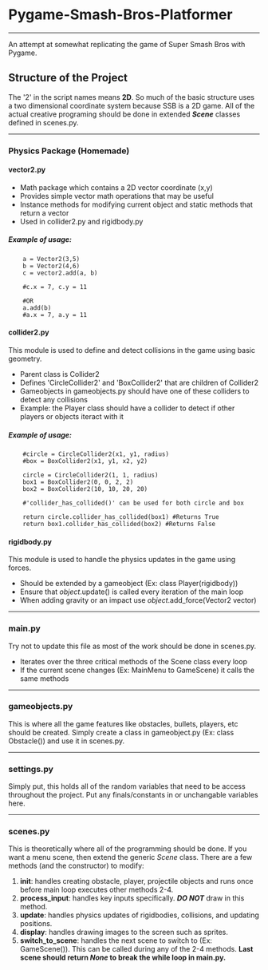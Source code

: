 # Pygame-Smash-Bros-Platformer
___
An attempt at somewhat replicating the game of Super Smash Bros with Pygame.

## Structure of the Project
The '2' in the script names means **2D**. So much of the basic structure uses
a two dimensional coordinate system because SSB is a 2D game. All of the actual creative
programing should be done in extended ***Scene*** classes defined in scenes.py.
___
### Physics Package (Homemade)
#### vector2.py
* Math package which contains a 2D vector coordinate (x,y)
* Provides simple vector math operations that may be useful
* Instance methods for modifying current object and static methods that return a vector
* Used in collider2.py and rigidbody.py
##### Example of usage:

        a = Vector2(3,5)
        b = Vector2(4,6)
        c = vector2.add(a, b)
  
        #c.x = 7, c.y = 11
        
        #OR
        a.add(b)
        #a.x = 7, a.y = 11

#### collider2.py
This module is used to define and detect collisions in the game using basic geometry.
* Parent class is Collider2
* Defines 'CircleCollider2' and 'BoxCollider2' that are children of Collider2
* Gameobjects in gameobjects.py should have one of these colliders to detect any collisions
* Example: the Player class should have a collider to detect if other players or objects iteract with it
##### Example of usage:

        #circle = CircleCollider2(x1, y1, radius)
        #box = BoxCollider2(x1, y1, x2, y2)

        circle = CircleCollider2(1, 1, radius)
        box1 = BoxCollider2(0, 0, 2, 2)
        box2 = BoxCollider2(10, 10, 20, 20)
        
        #'collider_has_collided()' can be used for both circle and box
        
        return circle.collider_has_collided(box1) #Returns True
        return box1.collider_has_collided(box2) #Returns False
        

#### rigidbody.py
This module is used to handle the physics updates in the game using forces.
* Should be extended by a gameobject (Ex: class Player(rigidbody))
* Ensure that *object*.update() is called every iteration of the main loop
* When adding gravity or an impact use *object*.add_force(Vector2 vector)
___
### main.py
Try not to update this file as most of the work should be done in scenes.py.
* Iterates over the three critical methods of the Scene class every loop
* If the current scene changes (Ex: MainMenu to GameScene) it calls the same methods
___
### gameobjects.py
This is where all the game features like obstacles, bullets, players, etc should be created.
Simply create a class in gameobject.py (Ex: class Obstacle()) and use 
it in scenes.py.
___
### settings.py
Simply put, this holds all of the random variables that need to be access throughout the project.
Put any finals/constants in or unchangable variables here.
___
### scenes.py
This is theoretically where all of the programming should be done.
If you want a menu scene, then extend the generic *Scene* class. There are a few methods (and the constructor)
to modify:
1. **__init__**: handles creating obstacle, player, projectile objects and runs once before main loop executes other methods 2-4.
2. **process_input**: handles key inputs specifically. ***DO NOT*** draw in this method.
3. **update**: handles physics updates of rigidbodies, collisions, and updating positions.
4. **display**: handles drawing images to the screen such as sprites.
5. **switch_to_scene**: handles the next scene to switch to (Ex: GameScene()). 
This can be called during any of the 2-4 methods. **Last scene should return ***None***
   to break the while loop in main.py.**
   
